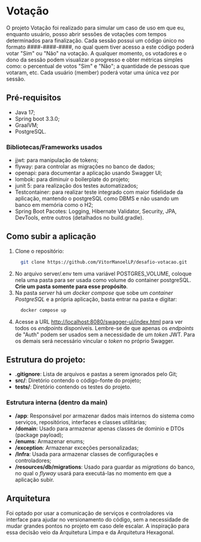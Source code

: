 # Votação 

O projeto Votação foi realizado para simular um caso de uso em que eu, enquanto usuário, posso abrir sessões de votações com tempos determinados para finalização. 
Cada sessão possui um código único no formato ####-####-####, no qual quem tiver acesso a este código poderá votar "Sim" ou "Não" na votação.
A qualquer momento, os votadores e o dono da sessão podem visualizar o progresso e obter métricas simples como: o percentual de votos "Sim" e "Não"; a quantidade de pessoas que votaram, etc. 
Cada usuário (member) poderá votar uma única vez por sessão.

## Pré-requisitos
- Java 17;
- Spring boot 3.3.0;
- GraalVM;
- PostgreSQL.
  
### Bibliotecas/Frameworks usados
- jjwt: para manipulação de tokens;
- flyway: para controlar as migrações no banco de dados;
- openapi: para documentar a aplicação usando Swagger UI;
- lombok: para diminuir o boilerplate do projeto;
- junit 5: para realização dos testes automatizados;
- Testcontainer: para realizar teste integrado com maior fidelidade da aplicação, mantendo o postgreSQL como DBMS e não usando um banco em memória como o H2;
- Spring Boot Pacotes: Logging, Hibernate Validator, Security, JPA, DevTools, entre outros (detalhados no build.gradle).

## Como subir a aplicação

1. Clone o repositório:
   ```bash
     git clone https://github.com/VitorManoelLP/desafio-votacao.git
   ```
2. No arquivo server/.env tem uma variável POSTGRES_VOLUME, coloque nela uma pasta para ser usada como volume do container postgreSQL. **Crie um pasta somente para esse propósito**. 
3. Na pasta _server_ há um _docker compose_ que sobe um _container PostgreSQL_ e a própria aplicação, basta entrar na pasta e digitar:
   ```bash
     docker compose up
   ```
4. Acesse a URL <http://localhost:8080/swagger-ui/index.html> para ver todos os _endpoints_ disponíveis.
   Lembre-se de que apenas os _endpoints_ de "Auth" podem ser usados sem a necessidade de um _token_ JWT.
   Para os demais será necessário vincular o _token_ no próprio Swagger.
   
## Estrutura do projeto:

- **.gitignore**: Lista de arquivos e pastas a serem ignorados pelo Git;
- **src/**: Diretório contendo o código-fonte do projeto;
- **tests/**: Diretório contendo os testes do projeto.

### Estrutura interna (dentro da main)

- **/app**: Responsável por armazenar dados mais internos do sistema como serviços, repositórios, interfaces e classes utilitárias;
- **/domain**: Usado para armazenar apenas classes de domìnio e DTOs (package payload);
- **/enums**: Armazenar enums;
- **/exception**: Armazenar exceções personalizadas;
- **/Infra**: Usada para armazenar classes de configurações e controladores;
- **/resources/db/migrations**: Usado para guardar as _migrations_ do banco, no qual o _flyway_ usará para executá-las no momento em que a aplicação subir.

## Arquitetura

Foi optado por usar a comunicação de serviços e controladores via interface para ajudar no versionamento do código, sem a necessidade de mudar grandes pontos no projeto em caso dele escalar. 
A inspiração para essa decisão veio da Arquitetura Limpa e da Arquitetura Hexagonal.

